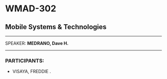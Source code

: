 # WMAD-302

## Mobile Systems & Technologies

---

SPEAKER: **MEDRANO, Dave H.**

---

### PARTICIPANTS:
- VISAYA, FREDDIE .